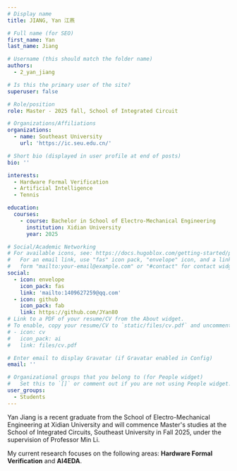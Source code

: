 ```yaml
---
# Display name
title: JIANG, Yan 江燕

# Full name (for SEO)
first_name: Yan
last_name: Jiang

# Username (this should match the folder name)
authors:
  - 2_yan_jiang

# Is this the primary user of the site?
superuser: false

# Role/position
role: Master - 2025 fall, School of Integrated Circuit

# Organizations/Affiliations
organizations:
  - name: Southeast University
    url: 'https://ic.seu.edu.cn/'

# Short bio (displayed in user profile at end of posts)
bio: ''

interests:
  - Hardware Formal Verification
  - Artificial Intelligence
  - Tennis

education:
  courses:
    - course: Bachelor in School of Electro-Mechanical Engineering
      institution: Xidian University
      year: 2025

# Social/Academic Networking
# For available icons, see: https://docs.hugoblox.com/getting-started/page-builder/#icons
#   For an email link, use "fas" icon pack, "envelope" icon, and a link in the
#   form "mailto:your-email@example.com" or "#contact" for contact widget.
social:
  - icon: envelope
    icon_pack: fas
    link: 'mailto:1409627259@qq.com'
  - icon: github
    icon_pack: fab
    link: https://github.com/JYan80
# Link to a PDF of your resume/CV from the About widget.
# To enable, copy your resume/CV to `static/files/cv.pdf` and uncomment the lines below.
# - icon: cv
#   icon_pack: ai
#   link: files/cv.pdf

# Enter email to display Gravatar (if Gravatar enabled in Config)
email: ''

# Organizational groups that you belong to (for People widget)
#   Set this to `[]` or comment out if you are not using People widget.
user_groups:
  - Students
---
```


Yan Jiang is a recent graduate from the School of Electro-Mechanical Engineering at Xidian University and will commence Master's studies at the School of Integrated Circuits, Southeast University in Fall 2025, under the supervision of Professor Min Li.

My current research focuses on the following areas: **Hardware Formal Verification** and **AI4EDA**.